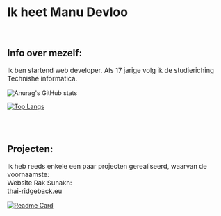 # Ik heet Manu Devloo

<br>

## Info over mezelf: 

<p style="font-size: 15px;">Ik ben startend web developer. Als 17 jarige volg ik de studieriching Technishe informatica.</p>

![Anurag's GitHub stats](https://github-readme-stats.vercel.app/api?username=Manu-Devloo&hide=prs&show_icons=true&theme=dark&layout=compact)

[![Top Langs](https://github-readme-stats.vercel.app/api/top-langs/?username=Manu-Devloo&theme=dark&layout=compact&langs_count=6&hide=mcfunction)](https://github.com/Manu-Devloo)

<br>
<br>

## Projecten:

<p style="font-size: 15px;">Ik heb reeds enkele een paar projecten gerealiseerd, waarvan de voornaamste:
<br>
Website Rak Sunakh:
<br>
<a href="https://thai-ridgeback.eu">thai-ridgeback.eu</a>
</p>

[![Readme Card](https://github-readme-stats.vercel.app/api/pin/?username=Rak-Sunakh&repo=Rak-Sunakh-Site&theme=dark)](https://thai-ridgeback.eu&layout=compact)